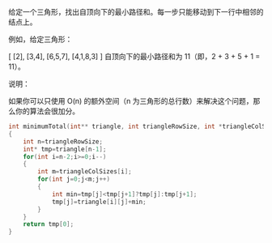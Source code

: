 给定一个三角形，找出自顶向下的最小路径和。每一步只能移动到下一行中相邻的结点上。

例如，给定三角形：

[
     [2],
    [3,4],
   [6,5,7],
  [4,1,8,3]
]
自顶向下的最小路径和为 11（即，2 + 3 + 5 + 1 = 11）。

说明：

如果你可以只使用 O(n) 的额外空间（n 为三角形的总行数）来解决这个问题，那么你的算法会很加分。



```c
int minimumTotal(int** triangle, int triangleRowSize, int *triangleColSizes) 
{
    int n=triangleRowSize;
    int* tmp=triangle[n-1];
    for(int i=n-2;i>=0;i--)
    {
        int m=triangleColSizes[i];
        for(int j=0;j<m;j++)
        {
            int min=tmp[j]<tmp[j+1]?tmp[j]:tmp[j+1];
            tmp[j]=triangle[i][j]+min;
        }
    }
    return tmp[0];   
}
```

